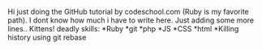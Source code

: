 Hi just doing the GitHub tutorial by codeschool.com (Ruby is my favorite path).
I dont know how much i have to write here.
Just adding some more lines..
Kittens!
deadly skills:
*Ruby
*git
*php
*JS
*CSS
*html
*Killing history using git rebase